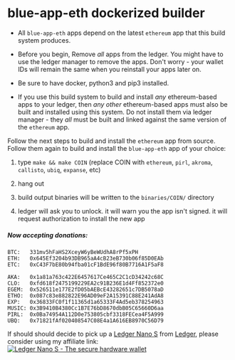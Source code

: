 # blue-app-eth dockerized builder

* All `blue-app-eth` apps depend on the latest `ethereum` app that this build system produces.

* Before you begin, Remove *all* apps from the ledger.  You might have to use the ledger manager to remove the apps.  Don't worry - your wallet IDs will remain the same when you reinstall your apps later on.

* Be sure to have docker, python3 and pip3 installed.

* If you use this build system to build and install _any_ ethereum-based apps to your ledger, then _any other_ ethereum-based apps must also be built and installed using this system.  Do not install them via ledger manager - they _all_ must be built and linked against the same version of the `ethereum` app.


Follow the next steps to build and install the `ethereum` app from source.  Follow them again to build and install the `blue-app-eth` app of your choice:

1) type `make && make COIN` (replace COIN with `ethereum`, `pirl`, `akroma`, `callisto`, `ubiq`, `expanse`, etc)

2) hang out

3) build output binaries will be written to the `binaries/COIN/` directory

4) ledger will ask you to unlock.  it will warn you the app isn't signed.  it will request authorization to install the new app


##### Now accepting donations:
```
BTC:   331mv5hFaHS2XceyW6yBeWUdhA8rPf5xPH
ETH:   0x645Ef3204b93DB965aA4cB23eB730b06f85D0EAb
ETC:   0xC43F7bE80b94fba01cF1BdE96f80B7716A1F5aF8

AKA:   0x1a81a763c422E6457617Ce465C2C1cD34242c68C
CLO:   0xfd618f2475199229EA2c91B236E1d4Ff852372e0
EGEM:  0x526511e177E2fD05bAEBcE43282651c7DB5078aD
ETHO:  0x087c83e882822E96AD09eF2A15391C88E241AdA8
EXP:   0x36833FC0f1f11365d1a65333F4Ad5eb378254963
MUSIC: 0x3B9410B4380Cc1B7E76bD8670dbB05C65660D6aa
PIRL:  0x0Ba74954A112D0e753805cbf3318FECea4F5A999
UBQ:   0x71821fAf020408547C08E4a1A616EB8970C56D79
```

If should should decide to pick up a [Ledger Nano S](https://www.ledger.com/products/ledger-nano-s?r=eda7c183c5fc&tracker=MY_TRACKER) from [Ledger](https://www.ledger.com?r=eda7c183c5fc), please consider using my affiliate link:
[![Ledger Nano S - The secure hardware wallet](https://www.ledgerwallet.com/images/promo/nano-s/ledger_nano-s_3-2-0x5-0.jpg)]("https://www.ledger.com?r=eda7c183c5fc")
